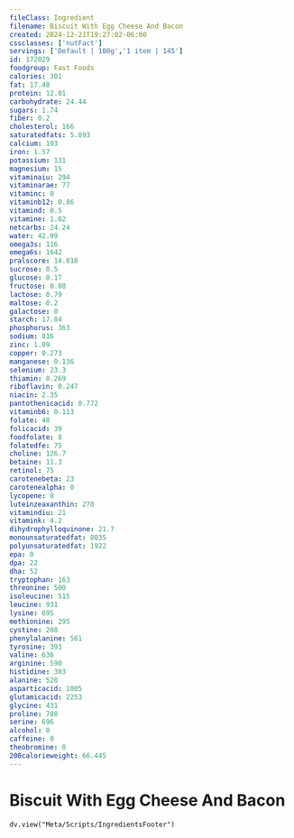 ```yaml
---
fileClass: Ingredient
filename: Biscuit With Egg Cheese And Bacon
created: 2024-12-21T19:27:02-06:00
cssclasses: ['nutFact']
servings: ['Default | 100g','1 item | 145']
id: 172029
foodgroup: Fast Foods
calories: 301
fat: 17.48
protein: 12.01
carbohydrate: 24.44
sugars: 1.74
fiber: 0.2
cholesterol: 166
saturatedfats: 5.893
calcium: 103
iron: 1.57
potassium: 131
magnesium: 15
vitaminaiu: 294
vitaminarae: 77
vitaminc: 0
vitaminb12: 0.86
vitamind: 0.5
vitamine: 1.02
netcarbs: 24.24
water: 42.99
omega3s: 116
omega6s: 1642
pralscore: 14.818
sucrose: 0.5
glucose: 0.17
fructose: 0.08
lactose: 0.79
maltose: 0.2
galactose: 0
starch: 17.84
phosphorus: 363
sodium: 816
zinc: 1.09
copper: 0.273
manganese: 0.136
selenium: 23.3
thiamin: 0.269
riboflavin: 0.247
niacin: 2.35
pantothenicacid: 0.772
vitaminb6: 0.113
folate: 48
folicacid: 39
foodfolate: 8
folatedfe: 75
choline: 126.7
betaine: 11.3
retinol: 75
carotenebeta: 23
carotenealpha: 0
lycopene: 0
luteinzeaxanthin: 270
vitamindiu: 21
vitamink: 4.2
dihydrophylloquinone: 21.7
monounsaturatedfat: 8035
polyunsaturatedfat: 1922
epa: 0
dpa: 22
dha: 52
tryptophan: 163
threonine: 500
isoleucine: 515
leucine: 931
lysine: 695
methionine: 295
cystine: 208
phenylalanine: 561
tyrosine: 393
valine: 636
arginine: 590
histidine: 303
alanine: 528
asparticacid: 1005
glutamicacid: 2253
glycine: 431
proline: 788
serine: 696
alcohol: 0
caffeine: 0
theobromine: 0
200calorieweight: 66.445
---
```


# Biscuit With Egg Cheese And Bacon

```dataviewjs
dv.view("Meta/Scripts/IngredientsFooter")
```